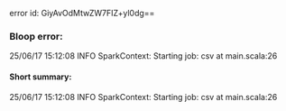 error id: GiyAvOdMtwZW7FIZ+yl0dg==
### Bloop error:

25/06/17 15:12:08 INFO SparkContext: Starting job: csv at main.scala:26
#### Short summary: 

25/06/17 15:12:08 INFO SparkContext: Starting job: csv at main.scala:26